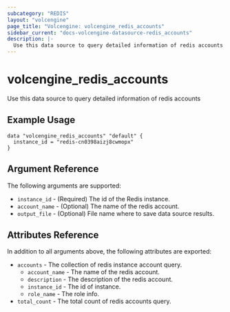 ```yaml
---
subcategory: "REDIS"
layout: "volcengine"
page_title: "Volcengine: volcengine_redis_accounts"
sidebar_current: "docs-volcengine-datasource-redis_accounts"
description: |-
  Use this data source to query detailed information of redis accounts
---
```

# volcengine_redis_accounts
Use this data source to query detailed information of redis accounts
## Example Usage
```hcl
data "volcengine_redis_accounts" "default" {
  instance_id = "redis-cn0398aizj8cwmopx"
}
```
## Argument Reference
The following arguments are supported:
* `instance_id` - (Required) The id of the Redis instance.
* `account_name` - (Optional) The name of the redis account.
* `output_file` - (Optional) File name where to save data source results.

## Attributes Reference
In addition to all arguments above, the following attributes are exported:
* `accounts` - The collection of redis instance account query.
    * `account_name` - The name of the redis account.
    * `description` - The description of the redis account.
    * `instance_id` - The id of instance.
    * `role_name` - The role info.
* `total_count` - The total count of redis accounts query.


